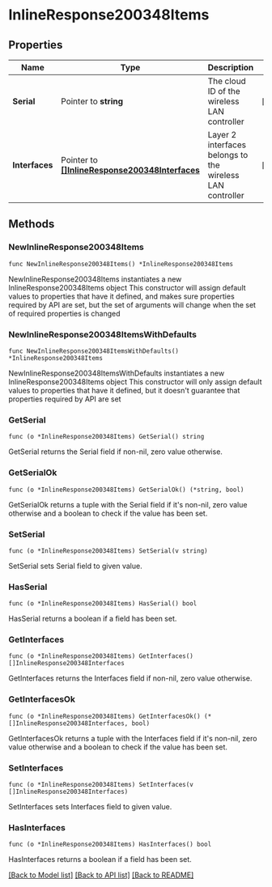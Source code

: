 # InlineResponse200348Items

## Properties

Name | Type | Description | Notes
------------ | ------------- | ------------- | -------------
**Serial** | Pointer to **string** | The cloud ID of the wireless LAN controller | [optional] 
**Interfaces** | Pointer to [**[]InlineResponse200348Interfaces**](InlineResponse200348Interfaces.md) | Layer 2 interfaces belongs to the wireless LAN controller | [optional] 

## Methods

### NewInlineResponse200348Items

`func NewInlineResponse200348Items() *InlineResponse200348Items`

NewInlineResponse200348Items instantiates a new InlineResponse200348Items object
This constructor will assign default values to properties that have it defined,
and makes sure properties required by API are set, but the set of arguments
will change when the set of required properties is changed

### NewInlineResponse200348ItemsWithDefaults

`func NewInlineResponse200348ItemsWithDefaults() *InlineResponse200348Items`

NewInlineResponse200348ItemsWithDefaults instantiates a new InlineResponse200348Items object
This constructor will only assign default values to properties that have it defined,
but it doesn't guarantee that properties required by API are set

### GetSerial

`func (o *InlineResponse200348Items) GetSerial() string`

GetSerial returns the Serial field if non-nil, zero value otherwise.

### GetSerialOk

`func (o *InlineResponse200348Items) GetSerialOk() (*string, bool)`

GetSerialOk returns a tuple with the Serial field if it's non-nil, zero value otherwise
and a boolean to check if the value has been set.

### SetSerial

`func (o *InlineResponse200348Items) SetSerial(v string)`

SetSerial sets Serial field to given value.

### HasSerial

`func (o *InlineResponse200348Items) HasSerial() bool`

HasSerial returns a boolean if a field has been set.

### GetInterfaces

`func (o *InlineResponse200348Items) GetInterfaces() []InlineResponse200348Interfaces`

GetInterfaces returns the Interfaces field if non-nil, zero value otherwise.

### GetInterfacesOk

`func (o *InlineResponse200348Items) GetInterfacesOk() (*[]InlineResponse200348Interfaces, bool)`

GetInterfacesOk returns a tuple with the Interfaces field if it's non-nil, zero value otherwise
and a boolean to check if the value has been set.

### SetInterfaces

`func (o *InlineResponse200348Items) SetInterfaces(v []InlineResponse200348Interfaces)`

SetInterfaces sets Interfaces field to given value.

### HasInterfaces

`func (o *InlineResponse200348Items) HasInterfaces() bool`

HasInterfaces returns a boolean if a field has been set.


[[Back to Model list]](../README.md#documentation-for-models) [[Back to API list]](../README.md#documentation-for-api-endpoints) [[Back to README]](../README.md)


